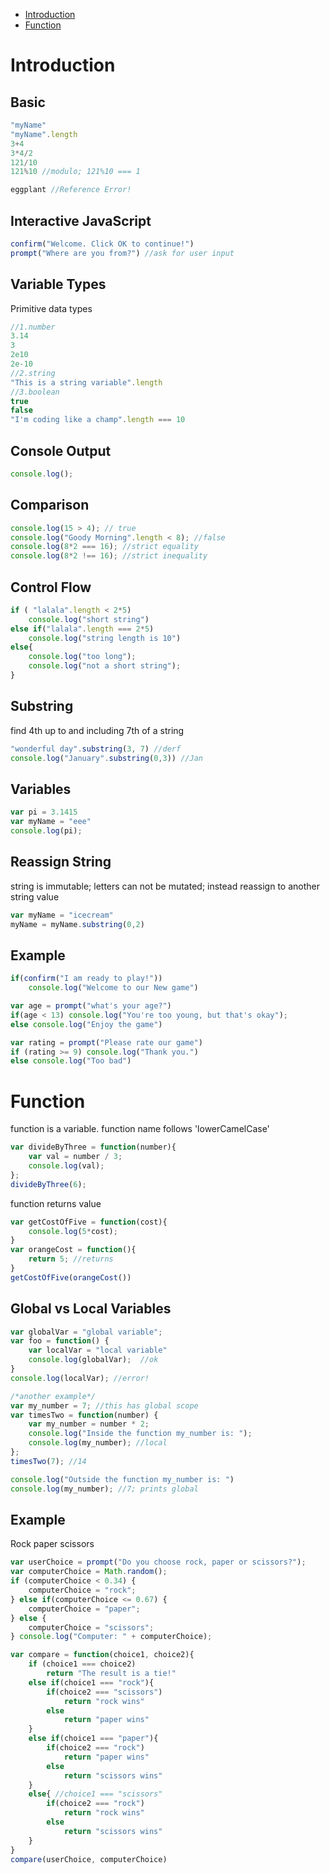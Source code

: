 * [Introduction](#introduction-to-javascript)
* [Function](#function)

# Introduction
## Basic
```javascript
"myName"
"myName".length
3+4
3*4/2
121/10
121%10 //modulo; 121%10 === 1

eggplant //Reference Error!
```

## Interactive JavaScript
```javascript
confirm("Welcome. Click OK to continue!")
prompt("Where are you from?") //ask for user input
```

## Variable Types
Primitive data types
```javascript
//1.number
3.14
3
2e10
2e-10
//2.string
"This is a string variable".length
//3.boolean
true
false
"I'm coding like a champ".length === 10 
```

## Console Output
```javascript
console.log();
```

## Comparison
```javascript
console.log(15 > 4); // true
console.log("Goody Morning".length < 8); //false
console.log(8*2 === 16); //strict equality
console.log(8*2 !== 16); //strict inequality
```

## Control Flow
```javascript
if ( "lalala".length < 2*5)
    console.log("short string")
else if("lalala".length === 2*5)
    console.log("string length is 10")
else{
    console.log("too long");
    console.log("not a short string");
}
```

## Substring
find 4th up to and including 7th of a string
```javascript
"wonderful day".substring(3, 7) //derf
console.log("January".substring(0,3)) //Jan
```

## Variables
```javascript
var pi = 3.1415
var myName = "eee"
console.log(pi);
```

## Reassign String
string is immutable; letters can not be mutated; instead reassign to another string value
```javascript
var myName = "icecream"
myName = myName.substring(0,2)
```

## Example
```javascript
if(confirm("I am ready to play!"))
    console.log("Welcome to our New game")

var age = prompt("what's your age?")
if(age < 13) console.log("You're too young, but that's okay");
else console.log("Enjoy the game")

var rating = prompt("Please rate our game")
if (rating >= 9) console.log("Thank you.")
else console.log("Too bad")
```

# Function
function is a variable. function name follows 'lowerCamelCase'
```javascript
var divideByThree = function(number){
    var val = number / 3;
    console.log(val);
};
divideByThree(6);
```

function returns value
```javascript
var getCostOfFive = function(cost){
    console.log(5*cost);
}
var orangeCost = function(){
    return 5; //returns
}
getCostOfFive(orangeCost())
```

## Global vs Local Variables
```javascript
var globalVar = "global variable";
var foo = function() {
    var localVar = "local variable"
    console.log(globalVar);  //ok
}
console.log(localVar); //error!

/*another example*/
var my_number = 7; //this has global scope
var timesTwo = function(number) {
    var my_number = number * 2;
    console.log("Inside the function my_number is: ");
    console.log(my_number); //local
}; 
timesTwo(7); //14

console.log("Outside the function my_number is: ")
console.log(my_number); //7; prints global
```

## Example
Rock paper scissors
```javascript
var userChoice = prompt("Do you choose rock, paper or scissors?");
var computerChoice = Math.random();
if (computerChoice < 0.34) {
    computerChoice = "rock";
} else if(computerChoice <= 0.67) {
    computerChoice = "paper";
} else {
    computerChoice = "scissors";
} console.log("Computer: " + computerChoice);

var compare = function(choice1, choice2){
    if (choice1 === choice2)
        return "The result is a tie!"
    else if(choice1 === "rock"){
        if(choice2 === "scissors")
            return "rock wins"
        else
            return "paper wins"
    }
    else if(choice1 === "paper"){
        if(choice2 === "rock")
            return "paper wins"
        else
            return "scissors wins"
    }
    else{ //choice1 === "scissors"
        if(choice2 === "rock")
            return "rock wins"
        else
            return "scissors wins"
    }
}
compare(userChoice, computerChoice)
```

### 